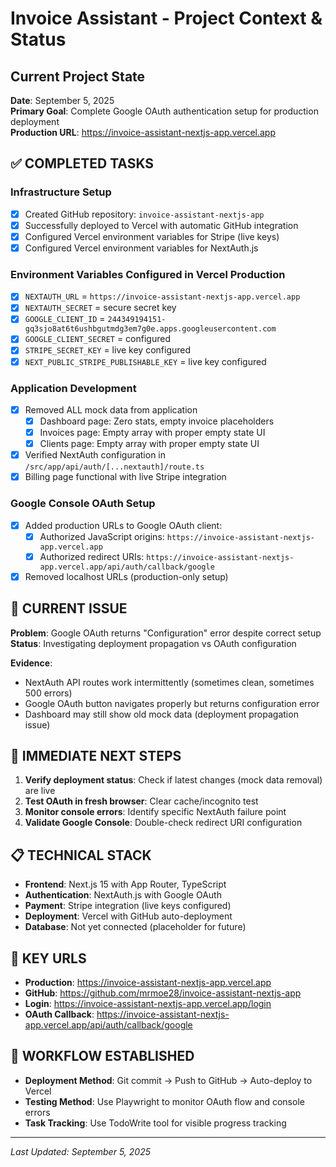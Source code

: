 # Invoice Assistant - Project Context & Status

## Current Project State
**Date**: September 5, 2025  
**Primary Goal**: Complete Google OAuth authentication setup for production deployment  
**Production URL**: https://invoice-assistant-nextjs-app.vercel.app

## ✅ COMPLETED TASKS

### Infrastructure Setup
- [x] Created GitHub repository: `invoice-assistant-nextjs-app`
- [x] Successfully deployed to Vercel with automatic GitHub integration
- [x] Configured Vercel environment variables for Stripe (live keys)
- [x] Configured Vercel environment variables for NextAuth.js

### Environment Variables Configured in Vercel Production
- [x] `NEXTAUTH_URL` = `https://invoice-assistant-nextjs-app.vercel.app`
- [x] `NEXTAUTH_SECRET` = secure secret key
- [x] `GOOGLE_CLIENT_ID` = `244349194151-gq3sjo8at6t6ushbgutmdg3em7g0e.apps.googleusercontent.com`
- [x] `GOOGLE_CLIENT_SECRET` = configured
- [x] `STRIPE_SECRET_KEY` = live key configured
- [x] `NEXT_PUBLIC_STRIPE_PUBLISHABLE_KEY` = live key configured

### Application Development
- [x] Removed ALL mock data from application
  - [x] Dashboard page: Zero stats, empty invoice placeholders
  - [x] Invoices page: Empty array with proper empty state UI
  - [x] Clients page: Empty array with proper empty state UI
- [x] Verified NextAuth configuration in `/src/app/api/auth/[...nextauth]/route.ts`
- [x] Billing page functional with live Stripe integration

### Google Console OAuth Setup
- [x] Added production URLs to Google OAuth client:
  - [x] Authorized JavaScript origins: `https://invoice-assistant-nextjs-app.vercel.app`
  - [x] Authorized redirect URIs: `https://invoice-assistant-nextjs-app.vercel.app/api/auth/callback/google`
- [x] Removed localhost URLs (production-only setup)

## 🔄 CURRENT ISSUE

**Problem**: Google OAuth returns "Configuration" error despite correct setup  
**Status**: Investigating deployment propagation vs OAuth configuration

**Evidence**:
- NextAuth API routes work intermittently (sometimes clean, sometimes 500 errors)
- Google OAuth button navigates properly but returns configuration error
- Dashboard may still show old mock data (deployment propagation issue)

## 🎯 IMMEDIATE NEXT STEPS

1. **Verify deployment status**: Check if latest changes (mock data removal) are live
2. **Test OAuth in fresh browser**: Clear cache/incognito test
3. **Monitor console errors**: Identify specific NextAuth failure point
4. **Validate Google Console**: Double-check redirect URI configuration

## 📋 TECHNICAL STACK

- **Frontend**: Next.js 15 with App Router, TypeScript
- **Authentication**: NextAuth.js with Google OAuth
- **Payment**: Stripe integration (live keys configured)
- **Deployment**: Vercel with GitHub auto-deployment
- **Database**: Not yet connected (placeholder for future)

## 🔗 KEY URLS

- **Production**: https://invoice-assistant-nextjs-app.vercel.app
- **GitHub**: https://github.com/mrmoe28/invoice-assistant-nextjs-app
- **Login**: https://invoice-assistant-nextjs-app.vercel.app/login
- **OAuth Callback**: https://invoice-assistant-nextjs-app.vercel.app/api/auth/callback/google

## 📝 WORKFLOW ESTABLISHED

- **Deployment Method**: Git commit → Push to GitHub → Auto-deploy to Vercel
- **Testing Method**: Use Playwright to monitor OAuth flow and console errors
- **Task Tracking**: Use TodoWrite tool for visible progress tracking

---
*Last Updated: September 5, 2025*
